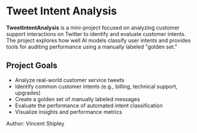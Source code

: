 # Tweet Intent Analysis

**TweetIntentAnalysis** is a mini-project focused on analyzing customer support interactions on Twitter to identify and evaluate customer intents. The project explores how well AI models classify user intents and provides tools for auditing performance using a manually labeled "golden set."


## Project Goals

- Analyze real-world customer service tweets
- Identify common customer intents (e.g., billing, technical support, upgrades)
- Create a golden set of manually labeled messages
- Evaluate the performance of automated intent classification
- Visualize insights and performance metrics

Author: Vincent Shipley